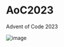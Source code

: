 # AoC2023
 Advent of Code 2023


![image](https://github.com/BialySztorm/AoC2023/assets/70662105/865a32ee-0c27-46b9-8487-d235c413f6ce)
